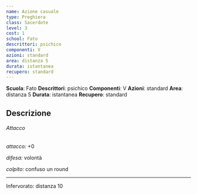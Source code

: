 ```yaml
---
name: Azione casuale
type: Preghiera
class: Sacerdote
level: 3
cost: 1
school: Fato
descrittori: psichico
componenti: V
azioni: standard
area: distanza 5
durata: istantanea
recupero: standard
---
```

**Scuola**: Fato
**Descrittori**: psichico
**Componenti**: V
**Azioni**: standard
**Area**: distanza 5
**Durata**: istantanea
**Recupero**: standard

**Descrizione**
-

###### Attacco

*attacco:* +0

*difesa:* volontà

*colpito:* confuso un round

---

Infervorato: distanza 10